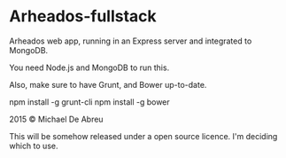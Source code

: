 # Arheados-fullstack
Arheados web app, running in an Express server and integrated to MongoDB.

You need Node.js and MongoDB to run this.

Also, make sure to have Grunt, and Bower up-to-date.

npm install -g grunt-cli
npm install -g bower

2015 © Michael De Abreu

This will be somehow released under a open source licence. I'm deciding which to use.
